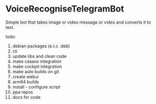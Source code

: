 # VoiceRecogniseTelegramBot
Simple bot that takes image or video message or video and converts it to text.


todo: 
1) debian packages (e.t.c .deb)
2) cli
3) update libs and clean code
4) make casaos integration
5) make cockpit integration
6) make auto builds on git
7) create webui
8) arm64 builds
9) install - configure script
10) ppa repos
11) docs for code
